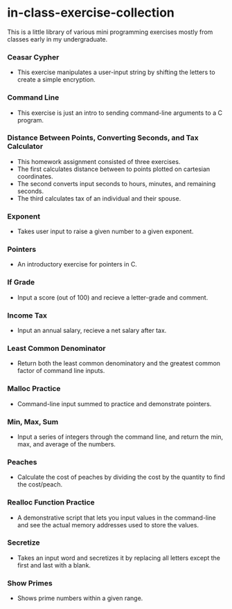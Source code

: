# in-class-exercise-collection
This is a little library of various mini programming exercises mostly from classes early in my undergraduate.

### Ceasar Cypher
- This exercise manipulates a user-input string by shifting the letters to create a simple encryption.
### Command Line
- This exercise is just an intro to sending command-line arguments to a C program.
### Distance Between Points, Converting Seconds, and Tax Calculator
- This homework assignment consisted of three exercises.
- The first calculates distance between to points plotted on cartesian coordinates.
- The second converts input seconds to hours, minutes, and remaining seconds.
- The third calculates tax of an individual and their spouse.
### Exponent
- Takes user input to raise a given number to a given exponent.
### Pointers
- An introductory exercise for pointers in C.
### If Grade
- Input a score (out of 100) and recieve a letter-grade and comment. 
### Income Tax
- Input an annual salary, recieve a net salary after tax.
### Least Common Denominator
- Return both the least common denominatory and the greatest common factor of command line inputs.
### Malloc Practice
- Command-line input summed to practice and demonstrate pointers.
### Min, Max, Sum
- Input a series of integers through the command line, and return the min, max, and average of the numbers.
### Peaches
- Calculate the cost of peaches by dividing the cost by the quantity to find the cost/peach.
### Realloc Function Practice
- A demonstrative script that lets you input values in the command-line and see the actual memory addresses used to store the values.
### Secretize
- Takes an input word and secretizes it by replacing all letters except the first and last with a blank.
### Show Primes
- Shows prime numbers within a given range.
